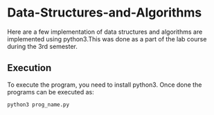 # Data-Structures-and-Algorithms
Here are a few implementation of data structures and algorithms are implemented using python3.This was done as a part of the lab course during the 3rd semester.
## Execution
To execute the program, you need to install python3. Once done the programs can be executed as:
```bash
python3 prog_name.py
```
 

